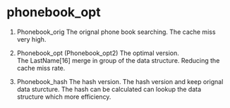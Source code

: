 # phonebook_opt

1. Phonebook_orig 
        The orignal phone book searching. The cache miss very high.
2. Phonebook_opt (Phonebook_opt2)
        The optimal version.   
        The LastName[16] merge in group of the data structure. Reducing the cache miss rate.

3. Phonebook_hash
        The hash version.
        The hash version and keep orignal data sturcture.
        The hash can be calculated can lookup the data structure which more efficiency.
